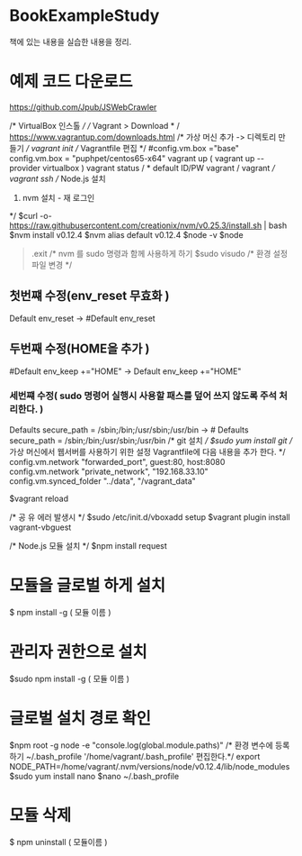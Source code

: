 # BookExampleStudy
책에 있는 내용을 실습한 내용을 정리.


# 예제 코드 다운로드 
https://github.com/Jpub/JSWebCrawler 

/* VirtualBox 인스톨 */
/* Vagrant > Download * / 
https://www.vagrantup.com/downloads.html 
/* 가상 머신 추가 -> 디렉토리 만들기 */ 
vagrant init 
/* Vagrantfile 편집 */
#config.vm.box ="base"  
config.vm.box = "puphpet/centos65-x64" 
vagrant up ( vagrant up --provider virtualbox ) 
vagrant status
/ * default  ID/PW vagrant / vagrant */   
vagrant ssh 
/* Node.js 설치 
   1. nvm 설치 - 재 로그인 

*/
$curl -o- https://raw.githubusercontent.com/creationix/nvm/v0.25.3/install.sh | bash 
$nvm install v0.12.4 
$nvm alias default v0.12.4 
$node -v 
$node 
>.exit
/* nvm 를 sudo 명령과 함께 사용하게 하기 
$sudo visudo 
/* 환경 설정 파일 변경 */ 
## 첫번쨰 수정(env_reset 무효화 ) 
Default env_reset -> #Default env_reset
## 두번째 수정(HOME을 추가 ) 
#Default env_keep +="HOME" -> Default env_keep +="HOME"
### 세번쨰 수정( sudo 명령어 실행시 사용할 패스를 덮어 쓰지 않도록 주석 처리한다. ) 
Defaults secure_path = /sbin;/bin;/usr/sbin;/usr/bin -> # Defaults secure_path = /sbin;/bin;/usr/sbin;/usr/bin
/* git 설치 */ 
$sudo yum install git 
/* 가상 머신에서 웹서버를 사용하기 위한 설정 
   Vagrantfile에 다음 내용을 추가 한다.
*/  
config.vm.network "forwarded_port", guest:80, host:8080
config.vm.network "private_network", "192.168.33.10"
config.vm.synced_folder "../data", "/vagrant_data"

$vagrant reload 

/* 공 유 에러 발생시 */ 
$sudo /etc/init.d/vboxadd setup 
$vagrant plugin install vagrant-vbguest

/* Node.js 모듈 설치 */ 
$npm install request 
# 모듈을 글로벌 하게 설치 
$ npm install -g ( 모듈 이름 ) 
# 관리자 권한으로 설치 
$sudo npm install -g ( 모듈 이름 ) 
# 글로벌 설치 경로 확인 
$npm root -g 
node -e "console.log(global.module.paths)"
/* 환경 변수에 등록 하기 
   ~/.bash_profile  '/home/vagrant/.bash_profile' 편집한다.*/ 
export  NODE_PATH=/home/vagrant/.nvm/versions/node/v0.12.4/lib/node_modules 
$sudo yum install nano 
$nano ~/.bash_profile 
# 모듈 삭제 
$ npm uninstall ( 모듈이름 )  
